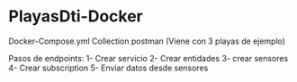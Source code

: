 # PlayasDti-Docker
Docker-Compose.yml
Collection postman (Viene con 3 playas de ejemplo)

Pasos de endpoints:
1- Crear servicio
2- Crear entidades
3- crear sensores
4- Crear subscription
5- Enviar datos desde sensores
